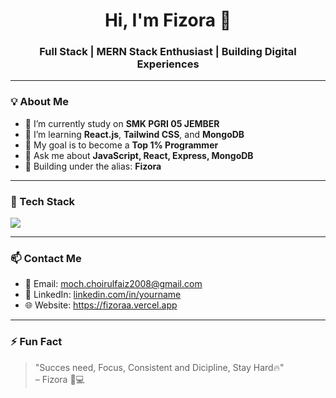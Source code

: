 <h1 align="center">Hi, I'm Fizora 👋</h1>
<h3 align="center">Full Stack | MERN Stack Enthusiast | Building Digital Experiences</h3>

---

### 💡 About Me
- 🔭 I’m currently study on **SMK PGRI 05 JEMBER**
- 🌱 I’m learning **React.js**, **Tailwind CSS**, and **MongoDB**
- 🎯 My goal is to become a **Top 1% Programmer**
- 💬 Ask me about **JavaScript, React, Express, MongoDB**
- 🚀 Building under the alias: **Fizora**

---

### 🧰 Tech Stack
<p align="left">
  <img src="https://skillicons.dev/icons?i=html,css,js,ts,py,php,laravel,django,react,nextjs,nodejs,express,mongodb,mysql,prisma,tailwind,git,github,npm,vscode" />
</p>

---

### 📫 Contact Me
- 📧 Email: moch.choirulfaiz2008@gmail.com
- 💼 LinkedIn: [linkedin.com/in/yourname](none)
- 🌐 Website: https://fizoraa.vercel.app

---

### ⚡ Fun Fact
> "Succes need, Focus, Consistent and Dicipline, Stay Hard🔥"  
> – Fizora 🧠💻

